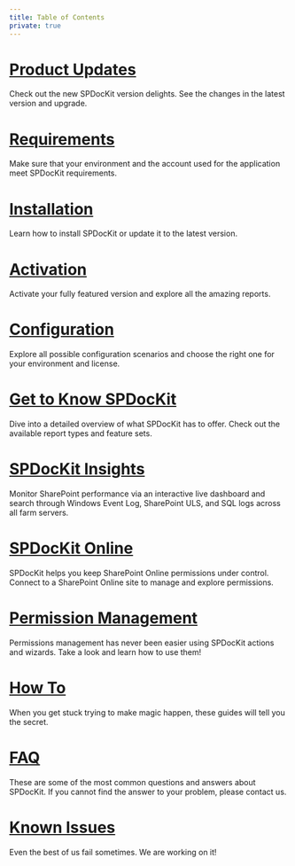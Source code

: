 ```yaml
---
title: Table of Contents
private: true
---
```


# [Product Updates](product-updates.md)
Check out the new SPDocKit version delights. See the changes in the latest version and upgrade. 
# [Requirements](requirements.md)
Make sure that your environment and the account used for the application meet SPDocKit requirements. 
# [Installation](installation.md)
Learn how to install SPDocKit or update it to the latest version. 
# [Activation](activation.md)
Activate your fully featured version and explore all the amazing reports. 
# [Configuration](configuration.md)
Explore all possible configuration scenarios and choose the right one for your environment and license. 
# [Get to Know SPDocKit](get-to-know-spdockit.md)
Dive into a detailed overview of what SPDocKit has to offer. Check out the available report types and feature sets. 
# [SPDocKit Insights](spdockit-insights.md)
Monitor SharePoint performance via an interactive live dashboard and search through Windows Event Log, SharePoint ULS, and SQL logs across all farm servers.
# [SPDocKit Online](spdockit-spo.md)  
SPDocKit helps you keep SharePoint Online permissions under control. Connect to a SharePoint Online site to manage and explore permissions.
# [Permission Management](permission-management.md)
Permissions management has never been easier using SPDocKit actions and wizards. Take a look and learn how to use them! 
# [How To](how-to.md)
When you get stuck trying to make magic happen, these guides will tell you the secret. 
# [FAQ](faq.md)
These are some of the most common questions and answers about SPDocKit. If you cannot find the answer to your problem, please contact us.
# [Known Issues](known-issues.md)
Even the best of us fail sometimes. We are working on it! 